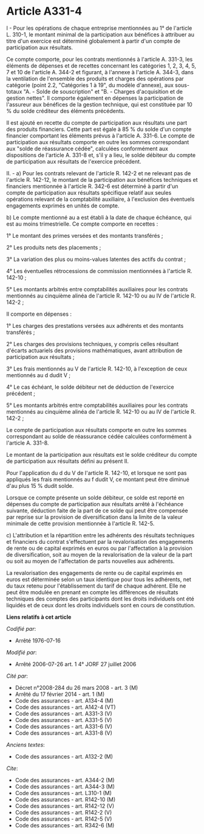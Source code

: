 # Article A331-4

I - Pour les opérations de chaque entreprise mentionnées au 1° de l'article L. 310-1, le montant minimal de la participation
aux bénéfices à attribuer au titre d'un exercice est déterminé globalement à partir d'un compte de participation aux
résultats.

Ce compte comporte, pour les contrats mentionnés à l'article A. 331-3, les éléments de dépenses et de recettes concernant les
catégories 1, 2, 3, 4, 5, 7 et 10 de l'article A. 344-2 et figurant, à l'annexe à l'article A. 344-3, dans la ventilation de
l'ensemble des produits et charges des opérations par catégorie (point 2.2, "Catégories 1 à 19", du modèle d'annexe), aux
sous-totaux "A. - Solde de souscription" et "B. - Charges d'acquisition et de gestion nettes". Il comporte également en
dépenses la participation de l'assureur aux bénéfices de la gestion technique, qui est constituée par 10 % du solde créditeur
des éléments précédents.

Il est ajouté en recette du compte de participation aux résultats une part des produits financiers. Cette part est égale à 85
% du solde d'un compte financier comportant les éléments prévus à l'article A. 331-6. Le compte de participation aux
résultats comporte en outre les sommes correspondant aux "solde de réassurance cédée", calculées conformément aux
dispositions de l'article A. 331-8 et, s'il y a lieu, le solde débiteur du compte de participation aux résultats de
l'exercice précédent.

II. - a) Pour les contrats relevant de l'article R. 142-2 et ne relevant pas de l'article R. 142-12, le montant de la
participation aux bénéfices techniques et financiers mentionnée à l'article R. 342-6 est déterminé à partir d'un compte de
participation aux résultats spécifique relatif aux seules opérations relevant de la comptabilité auxiliaire, à l'exclusion
des éventuels engagements exprimés en unités de compte.

b) Le compte mentionné au a est établi à la date de chaque échéance, qui est au moins trimestrielle. Ce compte comporte en
recettes :

1° Le montant des primes versées et des montants transférés ;

2° Les produits nets des placements ;

3° La variation des plus ou moins-values latentes des actifs du contrat ;

4° Les éventuelles rétrocessions de commission mentionnées à l'article R. 142-10 ;

5° Les montants arbitrés entre comptabilités auxiliaires pour les contrats mentionnés au cinquième alinéa de l'article R.
142-10 ou au IV de l'article R. 142-2 ;

Il comporte en dépenses :

1° Les charges des prestations versées aux adhérents et des montants transférés ;

2° Les charges des provisions techniques, y compris celles résultant d'écarts actuariels des provisions mathématiques, avant
attribution de participation aux résultats ;

3° Les frais mentionnés au V de l'article R. 142-10, à l'exception de ceux mentionnés au d dudit V ;

4° Le cas échéant, le solde débiteur net de déduction de l'exercice précédent ;

5° Les montants arbitrés entre comptabilités auxiliaires pour les contrats mentionnés au cinquième alinéa de l'article R.
142-10 ou au IV de l'article R. 142-2 ;

Le compte de participation aux résultats comporte en outre les sommes correspondant au solde de réassurance cédée calculées
conformément à l'article A. 331-8.

Le montant de la participation aux résultats est le solde créditeur du compte de participation aux résultats défini au
présent II.

Pour l'application du d du V de l'article R. 142-10, et lorsque ne sont pas appliqués les frais mentionnés au f dudit V, ce
montant peut être diminué d'au plus 15 % dudit solde.

Lorsque ce compte présente un solde débiteur, ce solde est reporté en dépenses du compte de participation aux résultats
arrêté à l'échéance suivante, déduction faite de la part de ce solde qui peut être compensée par reprise sur la provision de
diversification dans la limite de la valeur minimale de cette provision mentionnée à l'article R. 142-5.

c) L'attribution et la répartition entre les adhérents des résultats techniques et financiers du contrat s'effectuent par la
revalorisation des engagements de rente ou de capital exprimés en euros ou par l'affectation à la provision de
diversification, soit au moyen de la revalorisation de la valeur de la part ou soit au moyen de l'affectation de parts
nouvelles aux adhérents.

La revalorisation des engagements de rente ou de capital exprimés en euros est déterminée selon un taux identique pour tous
les adhérents, net du taux retenu pour l'établissement du tarif de chaque adhérent. Elle ne peut être modulée en prenant en
compte les différences de résultats techniques des comptes des participants dont les droits individuels ont été liquidés et
de ceux dont les droits individuels sont en cours de constitution.

**Liens relatifs à cet article**

_Codifié par_:

  - Arrêté 1976-07-16

_Modifié par_:

  - Arrêté 2006-07-26 art. 1 4° JORF 27 juillet 2006

_Cité par_:

  - Décret n°2008-284 du 26 mars 2008 - art. 3 (M)
  - Arrêté du 17 février 2014 - art. 1 (M)
  - Code des assurances - art. A134-4 (M)
  - Code des assurances - art. A142-4 (VT)
  - Code des assurances - art. A331-3 (V)
  - Code des assurances - art. A331-5 (V)
  - Code des assurances - art. A331-6 (V)
  - Code des assurances - art. A331-8 (V)

_Anciens textes_:

  - Code des assurances - art. A132-2 (M)

_Cite_:

  - Code des assurances - art. A344-2 (M)
  - Code des assurances - art. A344-3 (M)
  - Code des assurances - art. L310-1 (M)
  - Code des assurances - art. R142-10 (M)
  - Code des assurances - art. R142-12 (V)
  - Code des assurances - art. R142-2 (V)
  - Code des assurances - art. R142-5 (V)
  - Code des assurances - art. R342-6 (M)
